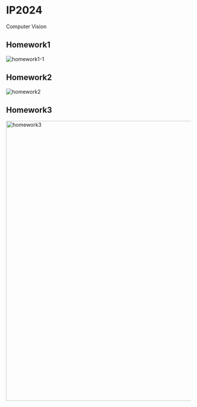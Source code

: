 # IP2024
Computer Vision
## Homework1
![homework1-1](https://github.com/user-attachments/assets/332b0470-888d-4fb4-989e-e21b3c890067)
## Homework2
![homework2](https://github.com/user-attachments/assets/c5472b03-9ebb-4039-8a0b-87ed3045513c)
## Homework3
<img width="764" alt="homework3" src="https://github.com/user-attachments/assets/402af22b-884c-45d1-a59c-04b900788135">
